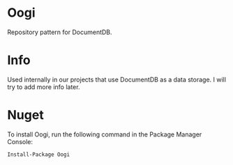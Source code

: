 # Oogi
Repository pattern for DocumentDB.

# Info
Used internally in our projects that use DocumentDB as a data storage.
I will try to add more info later.

# Nuget

To install Oogi, run the following command in the Package Manager Console:

```Install-Package Oogi```
